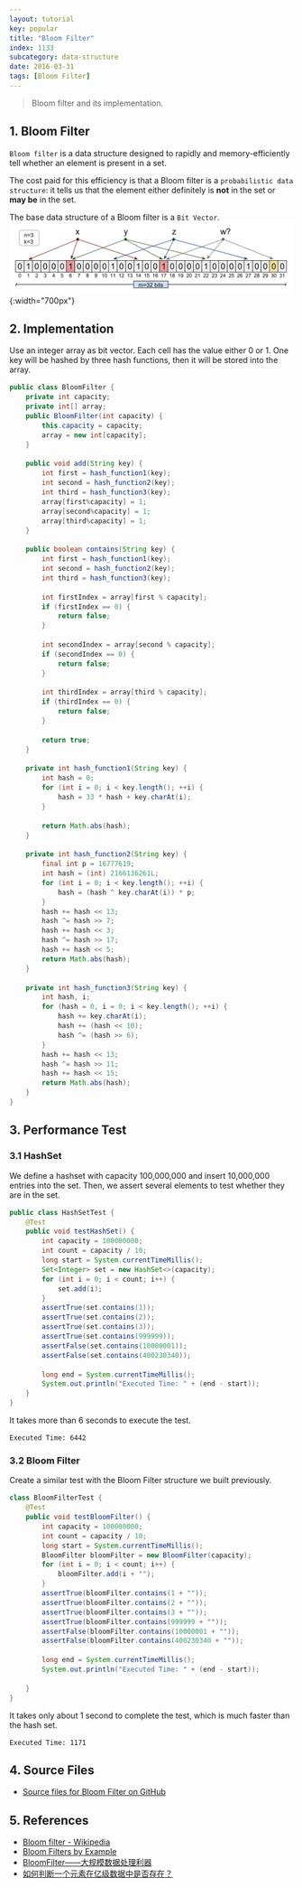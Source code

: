 ```yaml
---
layout: tutorial
key: popular
title: "Bloom Filter"
index: 1133
subcategory: data-structure
date: 2016-03-31
tags: [Bloom Filter]
---
```


> Bloom filter and its implementation.

## 1. Bloom Filter
`Bloom filter` is a data structure designed to rapidly and memory-efficiently tell whether an element is present in a set.

The cost paid for this efficiency is that a Bloom filter is a `probabilistic data structure`: it tells us that the element either definitely is **not** in the set or **may be** in the set.

The base data structure of a Bloom filter is a `Bit Vector`.
![image](/public/images/dsa/1133//bloom-filter.png){:width="700px"}

## 2. Implementation
Use an integer array as bit vector. Each cell has the value either 0 or 1. One key will be hashed by three hash functions, then it will be stored into the array.
```java
public class BloomFilter {
    private int capacity;
    private int[] array;
    public BloomFilter(int capacity) {
        this.capacity = capacity;
        array = new int[capacity];
    }

    public void add(String key) {
        int first = hash_function1(key);
        int second = hash_function2(key);
        int third = hash_function3(key);
        array[first%capacity] = 1;
        array[second%capacity] = 1;
        array[third%capacity] = 1;
    }

    public boolean contains(String key) {
        int first = hash_function1(key);
        int second = hash_function2(key);
        int third = hash_function3(key);

        int firstIndex = array[first % capacity];
        if (firstIndex == 0) {
            return false;
        }

        int secondIndex = array[second % capacity];
        if (secondIndex == 0) {
            return false;
        }

        int thirdIndex = array[third % capacity];
        if (thirdIndex == 0) {
            return false;
        }

        return true;
    }

    private int hash_function1(String key) {
        int hash = 0;
        for (int i = 0; i < key.length(); ++i) {
            hash = 33 * hash + key.charAt(i);
        }

        return Math.abs(hash);
    }

    private int hash_function2(String key) {
        final int p = 16777619;
        int hash = (int) 2166136261L;
        for (int i = 0; i < key.length(); ++i) {
            hash = (hash ^ key.charAt(i)) * p;
        }
        hash += hash << 13;
        hash ^= hash >> 7;
        hash += hash << 3;
        hash ^= hash >> 17;
        hash += hash << 5;
        return Math.abs(hash);
    }

    private int hash_function3(String key) {
        int hash, i;
        for (hash = 0, i = 0; i < key.length(); ++i) {
            hash += key.charAt(i);
            hash += (hash << 10);
            hash ^= (hash >> 6);
        }
        hash += hash << 13;
        hash ^= hash >> 11;
        hash += hash << 15;
        return Math.abs(hash);
    }
}
```
## 3. Performance Test
### 3.1 HashSet
We define a hashset with capacity 100,000,000 and insert 10,000,000 entries into the set. Then, we assert several elements to test whether they are in the set.
```java
public class HashSetTest {
    @Test
    public void testHashSet() {
        int capacity = 100000000;
        int count = capacity / 10;
        long start = System.currentTimeMillis();
        Set<Integer> set = new HashSet<>(capacity);
        for (int i = 0; i < count; i++) {
            set.add(i);
        }
        assertTrue(set.contains(1));
        assertTrue(set.contains(2));
        assertTrue(set.contains(3));
        assertTrue(set.contains(999999));
        assertFalse(set.contains(10000001));
        assertFalse(set.contains(400230340));

        long end = System.currentTimeMillis();
        System.out.println("Executed Time: " + (end - start));
    }
}
```
It takes more than 6 seconds to execute the test.
```raw
Executed Time: 6442
```
### 3.2 Bloom Filter
Create a similar test with the Bloom Filter structure we built previously.
```java
class BloomFilterTest {
    @Test
    public void testBloomFilter() {
        int capacity = 100000000;
        int count = capacity / 10;
        long start = System.currentTimeMillis();
        BloomFilter bloomFilter = new BloomFilter(capacity);
        for (int i = 0; i < count; i++) {
            bloomFilter.add(i + "");
        }
        assertTrue(bloomFilter.contains(1 + ""));
        assertTrue(bloomFilter.contains(2 + ""));
        assertTrue(bloomFilter.contains(3 + ""));
        assertTrue(bloomFilter.contains(999999 + ""));
        assertFalse(bloomFilter.contains(10000001 + ""));
        assertFalse(bloomFilter.contains(400230340 + ""));

        long end = System.currentTimeMillis();
        System.out.println("Executed Time: " + (end - start));

    }
}
```
It takes only about 1 second to complete the test, which is much faster than the hash set.
```raw
Executed Time: 1171
```

## 4. Source Files
* [Source files for Bloom Filter on GitHub](https://github.com/jojozhuang/dsa-java/tree/master/ds-bloom-filter)

## 5. References
* [Bloom filter - Wikipedia](https://en.wikipedia.org/wiki/Bloom_filter)
* [Bloom Filters by Example](https://llimllib.github.io/bloomfilter-tutorial/)
* [BloomFilter——大规模数据处理利器](http://www.cnblogs.com/heaad/archive/2011/01/02/1924195.html)
* [如何判断一个元素在亿级数据中是否存在？](https://mp.weixin.qq.com/s/b5bIcNAc-f3c5eQCv9bWMg)
